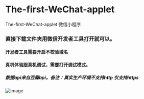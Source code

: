 # The-first-WeChat-applet
The-first-WeChat-applet 微信小程序
### 直接下载文件夹用微信开发者工具打开就可以。
#### 开发者工具需要开启不校验域名 
#### 真机体验跟真机调试，需要打开调试模式。
##### 数据api来自豆瓣api。备注：真实生产环境不支持http 仅支持https
 ![image](https://github.com/751357978/Cross-domain/blob/master/images/3.jpg)
